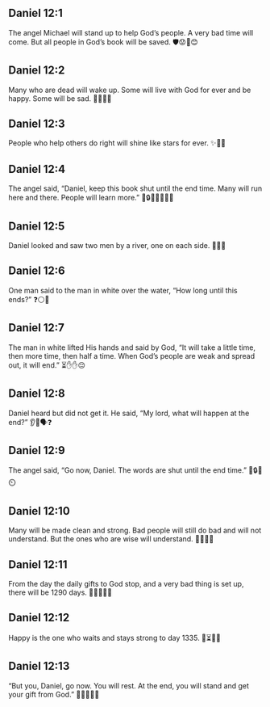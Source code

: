 ## Daniel 12:1
The angel Michael will stand up to help God’s people. A very bad time will come. But all people in God’s book will be saved. 🛡️😟📖😊
## Daniel 12:2
Many who are dead will wake up. Some will live with God for ever and be happy. Some will be sad. 🛌🌱🙂😢
## Daniel 12:3
People who help others do right will shine like stars for ever. ✨🌟🙂
## Daniel 12:4
The angel said, “Daniel, keep this book shut until the end time. Many will run here and there. People will learn more.” 📖🔒🏃‍♂️🏃‍♀️🧠
## Daniel 12:5
Daniel looked and saw two men by a river, one on each side. 👀👥🌊
## Daniel 12:6
One man said to the man in white over the water, “How long until this ends?” ❓⚪️🌊
## Daniel 12:7
The man in white lifted His hands and said by God, “It will take a little time, then more time, then half a time. When God’s people are weak and spread out, it will end.” ⏳✋✋😔
## Daniel 12:8
Daniel heard but did not get it. He said, “My lord, what will happen at the end?” 👂🤔🗣️❓
## Daniel 12:9
The angel said, “Go now, Daniel. The words are shut until the end time.” 👋🔒📖⏲️
## Daniel 12:10
Many will be made clean and strong. Bad people will still do bad and will not understand. But the ones who are wise will understand. 🧼💪❌🧠
## Daniel 12:11
From the day the daily gifts to God stop, and a very bad thing is set up, there will be 1290 days. 🛑🎁🙏😞📅
## Daniel 12:12
Happy is the one who waits and stays strong to day 1335. 🙂⏳💪📅
## Daniel 12:13
“But you, Daniel, go now. You will rest. At the end, you will stand and get your gift from God.” 🚶‍♂️🛌🏁🎁
